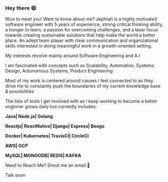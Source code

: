 ### Hey there 😄

Nice to meet you! Want to know about me? Jephtah is a highly motivated software engineer with 5 years of experience, strong critical thinking ability, a hunger to learn, a passion for overcoming challenges, and a laser focus towards creating sustainable solutions that help make the world a better place. An adept team player with clear communication and organizational skills interested in doing meaningful work in a growth-oriented setting.

My interests revolve mainly around Software Engineering and A.I

I am fascinated with concepts such as Scalability, Automation, Systems Design, Autonomous Systems, Product Engineering

Most of my work is centered around causes I feel connected to as they drive me to constantly push the boundaries of my current knowledge base & possibilities

The lists of tools I get involved with as I keep working to become a better enginner grows daily but currently includes:

**Java| Node.js| Golang**

**Reactjs| ReactNative| Django| Express| Beego**

**Docker| Kubernetes| TravisCI| CircleCI**

**AWS| GCP**

**MySQL| MONGODB| REDIS| KAFKA** 

Need to Reach Me? Shoot me an email 📩

Talk soon
